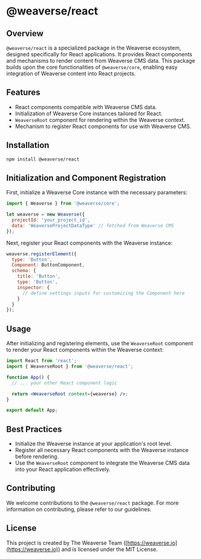 # @weaverse/react

## Overview

`@weaverse/react` is a specialized package in the Weaverse ecosystem, designed specifically for React applications. It
provides React components and mechanisms to render content from Weaverse CMS data. This package builds upon the core
functionalities of `@weaverse/core`, enabling easy integration of Weaverse content into React projects.

## Features

- React components compatible with Weaverse CMS data.
- Initialization of Weaverse Core instances tailored for React.
- `WeaverseRoot` component for rendering within the Weaverse context.
- Mechanism to register React components for use with Weaverse CMS.

## Installation

```bash
npm install @weaverse/react
```

## Initialization and Component Registration

First, initialize a Weaverse Core instance with the necessary parameters:

```jsx
import { Weaverse } from '@weaverse/core';

let weaverse = new Weaverse({
  projectId: 'your_project_id',
  data: 'WeaverseProjectDataType' // fetched from Weaverse CMS
});
```

Next, register your React components with the Weaverse instance:

```jsx
weaverse.registerElement({
  type: 'Button',
  Component: ButtonComponent,
  schema: {
    title: 'Button',
    type: 'Button',
    inspector: {
      // define settings inputs for customizing the Component here
    }
  }
});
```

## Usage

After initializing and registering elements, use the `WeaverseRoot` component to render your React components within the
Weaverse context:

```jsx
import React from 'react';
import { WeaverseRoot } from '@weaverse/react';

function App() {
  // ... your other React component logic

  return <WeaverseRoot context={weaverse} />;
}

export default App;
```

## Best Practices

- Initialize the Weaverse instance at your application's root level.
- Register all necessary React components with the Weaverse instance before rendering.
- Use the `WeaverseRoot` component to integrate the Weaverse CMS data into your React application effectively.

## Contributing

We welcome contributions to the `@weaverse/react` package. For more information on contributing, please refer to our
guidelines.

## License

This project is created by The Weaverse Team ([https://weaverse.io](https://weaverse.io)) and is licensed under the MIT
License.
